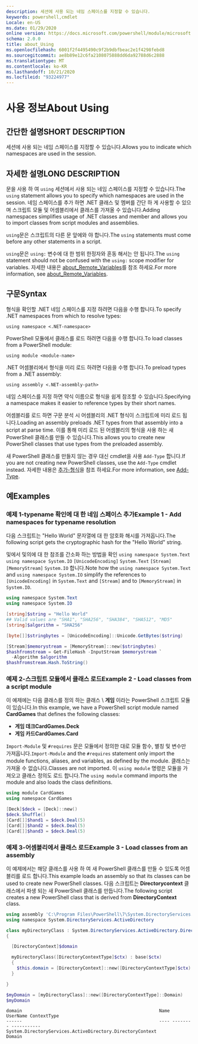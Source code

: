 ```yaml
---
description: 세션에 사용 되는 네임 스페이스를 지정할 수 있습니다.
keywords: powershell,cmdlet
Locale: en-US
ms.date: 01/29/2020
online version: https://docs.microsoft.com/powershell/module/microsoft.powershell.core/about/about_using?view=powershell-6&WT.mc_id=ps-gethelp
schema: 2.0.0
title: about_Using
ms.openlocfilehash: 6001f2f4495490c9f2b9dbfbeac2e1f4298febd8
ms.sourcegitcommit: ae8b89e12c6fa2108075888dd6da92788d6c2888
ms.translationtype: MT
ms.contentlocale: ko-KR
ms.lasthandoff: 10/21/2020
ms.locfileid: "93224977"
---
```

# <a name="about-using"></a><span data-ttu-id="c36b6-104">사용 정보</span><span class="sxs-lookup"><span data-stu-id="c36b6-104">About Using</span></span>

## <a name="short-description"></a><span data-ttu-id="c36b6-105">간단한 설명</span><span class="sxs-lookup"><span data-stu-id="c36b6-105">SHORT DESCRIPTION</span></span>
<span data-ttu-id="c36b6-106">세션에 사용 되는 네임 스페이스를 지정할 수 있습니다.</span><span class="sxs-lookup"><span data-stu-id="c36b6-106">Allows you to indicate which namespaces are used in the session.</span></span>

## <a name="long-description"></a><span data-ttu-id="c36b6-107">자세한 설명</span><span class="sxs-lookup"><span data-stu-id="c36b6-107">LONG DESCRIPTION</span></span>

<span data-ttu-id="c36b6-108">문을 사용 하 여 `using` 세션에서 사용 되는 네임 스페이스를 지정할 수 있습니다.</span><span class="sxs-lookup"><span data-stu-id="c36b6-108">The `using` statement allows you to specify which namespaces are used in the session.</span></span> <span data-ttu-id="c36b6-109">네임 스페이스를 추가 하면 .NET 클래스 및 멤버를 간단 하 게 사용할 수 있으며 스크립트 모듈 및 어셈블리에서 클래스를 가져올 수 있습니다.</span><span class="sxs-lookup"><span data-stu-id="c36b6-109">Adding namespaces simplifies usage of .NET classes and member and allows you to import classes from script modules and assemblies.</span></span>

<span data-ttu-id="c36b6-110">`using`문은 스크립트의 다른 문 앞에와 야 합니다.</span><span class="sxs-lookup"><span data-stu-id="c36b6-110">The `using` statements must come before any other statements in a script.</span></span>

<span data-ttu-id="c36b6-111">`using`문은 `using:` 변수에 대 한 범위 한정자와 혼동 해서는 안 됩니다.</span><span class="sxs-lookup"><span data-stu-id="c36b6-111">The `using` statement should not be confused with the `using:` scope modifier for variables.</span></span> <span data-ttu-id="c36b6-112">자세한 내용은 [about_Remote_Variables](about_Remote_Variables.md)를 참조 하세요.</span><span class="sxs-lookup"><span data-stu-id="c36b6-112">For more information, see [about_Remote_Variables](about_Remote_Variables.md).</span></span>

## <a name="syntax"></a><span data-ttu-id="c36b6-113">구문</span><span class="sxs-lookup"><span data-stu-id="c36b6-113">Syntax</span></span>

<span data-ttu-id="c36b6-114">형식을 확인할 .NET 네임 스페이스를 지정 하려면 다음을 수행 합니다.</span><span class="sxs-lookup"><span data-stu-id="c36b6-114">To specify .NET namespaces from which to resolve types:</span></span>

```
using namespace <.NET-namespace>
```

<span data-ttu-id="c36b6-115">PowerShell 모듈에서 클래스를 로드 하려면 다음을 수행 합니다.</span><span class="sxs-lookup"><span data-stu-id="c36b6-115">To load classes from a PowerShell module:</span></span>

```
using module <module-name>
```

<span data-ttu-id="c36b6-116">.NET 어셈블리에서 형식을 미리 로드 하려면 다음을 수행 합니다.</span><span class="sxs-lookup"><span data-stu-id="c36b6-116">To preload types from a .NET assembly:</span></span>

```
using assembly <.NET-assembly-path>
```

<span data-ttu-id="c36b6-117">네임 스페이스를 지정 하면 약식 이름으로 형식을 쉽게 참조할 수 있습니다.</span><span class="sxs-lookup"><span data-stu-id="c36b6-117">Specifying a namespace makes it easier to reference types by their short names.</span></span>

<span data-ttu-id="c36b6-118">어셈블리를 로드 하면 구문 분석 시 어셈블리의 .NET 형식이 스크립트에 미리 로드 됩니다.</span><span class="sxs-lookup"><span data-stu-id="c36b6-118">Loading an assembly preloads .NET types from that assembly into a script at parse time.</span></span> <span data-ttu-id="c36b6-119">이를 통해 미리 로드 된 어셈블리의 형식을 사용 하는 새 PowerShell 클래스를 만들 수 있습니다.</span><span class="sxs-lookup"><span data-stu-id="c36b6-119">This allows you to create new PowerShell classes that use types from the preloaded assembly.</span></span>

<span data-ttu-id="c36b6-120">새 PowerShell 클래스를 만들지 않는 경우 대신 cmdlet을 사용 `Add-Type` 합니다.</span><span class="sxs-lookup"><span data-stu-id="c36b6-120">If you are not creating new PowerShell classes, use the `Add-Type` cmdlet instead.</span></span> <span data-ttu-id="c36b6-121">자세한 내용은 [추가-형식](xref:Microsoft.PowerShell.Utility.Add-Type)을 참조 하세요.</span><span class="sxs-lookup"><span data-stu-id="c36b6-121">For more information, see [Add-Type](xref:Microsoft.PowerShell.Utility.Add-Type).</span></span>

## <a name="examples"></a><span data-ttu-id="c36b6-122">예</span><span class="sxs-lookup"><span data-stu-id="c36b6-122">Examples</span></span>

### <a name="example-1---add-namespaces-for-typename-resolution"></a><span data-ttu-id="c36b6-123">예제 1-typename 확인에 대 한 네임 스페이스 추가</span><span class="sxs-lookup"><span data-stu-id="c36b6-123">Example 1 - Add namespaces for typename resolution</span></span>

<span data-ttu-id="c36b6-124">다음 스크립트는 "Hello World" 문자열에 대 한 암호화 해시를 가져옵니다.</span><span class="sxs-lookup"><span data-stu-id="c36b6-124">The following script gets the cryptographic hash for the "Hello World" string.</span></span>

<span data-ttu-id="c36b6-125">및에서 및의에 대 한 참조를 간소화 하는 방법을 확인 `using namespace System.Text` `using namespace System.IO` `[UnicodeEncoding]` `System.Text` `[Stream]` `[MemoryStream]` `System.IO` 합니다.</span><span class="sxs-lookup"><span data-stu-id="c36b6-125">Note how the `using namespace System.Text` and `using namespace System.IO` simplify the references to `[UnicodeEncoding]` in `System.Text` and `[Stream]` and to `[MemoryStream]` in `System.IO`.</span></span>

```powershell
using namespace System.Text
using namespace System.IO

[string]$string = "Hello World"
## Valid values are "SHA1", "SHA256", "SHA384", "SHA512", "MD5"
[string]$algorithm = "SHA256"

[byte[]]$stringbytes = [UnicodeEncoding]::Unicode.GetBytes($string)

[Stream]$memorystream = [MemoryStream]::new($stringbytes)
$hashfromstream = Get-FileHash -InputStream $memorystream `
  -Algorithm $algorithm
$hashfromstream.Hash.ToString()
```

### <a name="example-2---load-classes-from-a-script-module"></a><span data-ttu-id="c36b6-126">예제 2-스크립트 모듈에서 클래스 로드</span><span class="sxs-lookup"><span data-stu-id="c36b6-126">Example 2 - Load classes from a script module</span></span>

<span data-ttu-id="c36b6-127">이 예제에는 다음 클래스를 정의 하는 클래스 \ **게임** 이라는 PowerShell 스크립트 모듈이 있습니다.</span><span class="sxs-lookup"><span data-stu-id="c36b6-127">In this example, we have a PowerShell script module named **CardGames** that defines the following classes:</span></span>

- <span data-ttu-id="c36b6-128">**게임 데크**</span><span class="sxs-lookup"><span data-stu-id="c36b6-128">**CardGames.Deck**</span></span>
- <span data-ttu-id="c36b6-129">**게임 카드**</span><span class="sxs-lookup"><span data-stu-id="c36b6-129">**CardGames.Card**</span></span>

<span data-ttu-id="c36b6-130">`Import-Module` 및 `#requires` 문은 모듈에서 정의한 대로 모듈 함수, 별칭 및 변수만 가져옵니다.</span><span class="sxs-lookup"><span data-stu-id="c36b6-130">`Import-Module` and the `#requires` statement only import the module functions, aliases, and variables, as defined by the module.</span></span> <span data-ttu-id="c36b6-131">클래스는 가져올 수 없습니다.</span><span class="sxs-lookup"><span data-stu-id="c36b6-131">Classes are not imported.</span></span> <span data-ttu-id="c36b6-132">이 `using module` 명령은 모듈을 가져오고 클래스 정의도 로드 합니다.</span><span class="sxs-lookup"><span data-stu-id="c36b6-132">The `using module` command imports the module and also loads the class definitions.</span></span>

```powershell
using module CardGames
using namespace CardGames

[Deck]$deck = [Deck]::new()
$deck.Shuffle()
[Card[]]$hand1 = $deck.Deal(5)
[Card[]]$hand2 = $deck.Deal(5)
[Card[]]$hand3 = $deck.Deal(5)
```

### <a name="example-3---load-classes-from-an-assembly"></a><span data-ttu-id="c36b6-133">예제 3-어셈블리에서 클래스 로드</span><span class="sxs-lookup"><span data-stu-id="c36b6-133">Example 3 - Load classes from an assembly</span></span>

<span data-ttu-id="c36b6-134">이 예제에서는 해당 클래스를 사용 하 여 새 PowerShell 클래스를 만들 수 있도록 어셈블리를 로드 합니다.</span><span class="sxs-lookup"><span data-stu-id="c36b6-134">This example loads an assembly so that its classes can be used to create new PowerShell classes.</span></span> <span data-ttu-id="c36b6-135">다음 스크립트는 **Directorycontext** 클래스에서 파생 되는 새 PowerShell 클래스를 만듭니다.</span><span class="sxs-lookup"><span data-stu-id="c36b6-135">The following script creates a new PowerShell class that is derived from **DirectoryContext** class.</span></span>

```powershell
using assembly 'C:\Program Files\PowerShell\7\System.DirectoryServices.dll'
using namespace System.DirectoryServices.ActiveDirectory

class myDirectoryClass : System.DirectoryServices.ActiveDirectory.DirectoryContext
{

  [DirectoryContext]$domain

  myDirectoryClass([DirectoryContextType]$ctx) : base($ctx)
  {
    $this.domain = [DirectoryContext]::new([DirectoryContextType]$ctx)
  }

}

$myDomain = [myDirectoryClass]::new([DirectoryContextType]::Domain)
$myDomain
```

```Output
domain                                                    Name UserName ContextType
------                                                    ---- -------- -----------
System.DirectoryServices.ActiveDirectory.DirectoryContext                    Domain
```
